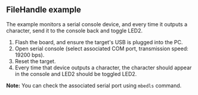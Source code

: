 ## FileHandle example

The example monitors a serial console device, and every time it outputs a character, send it to the console back and toggle LED2.

1. Flash the board, and ensure the target's USB is plugged into the PC.
2. Open serial console (select associated COM port, transmission speed: 19200 bps).
3. Reset the target.
4. Every time that device outputs a character, the character should appear in the console and LED2 should be toggled LED2.

**Note:** You can check the associated serial port using `mbedls` command.
